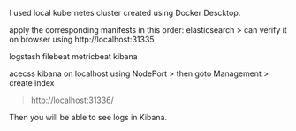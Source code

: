 I used local kubernetes cluster created using Docker Descktop.

apply the corresponding manifests in this order:
elasticsearch > can verify it on browser using http://localhost:31335

logstash
filebeat
metricbeat
kibana

acecss kibana on localhost using NodePort > then goto Management > create index
>http://localhost:31336/

Then you will be able to see logs in Kibana.
